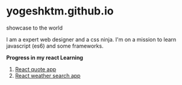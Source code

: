 # yogeshktm.github.io
showcase to the world 

I am a expert web designer and a css ninja. I'm on a mission to learn javascript (es6) and some frameworks.

**Progress in my react Learning**

 1. [React quote app](http://yogeshwaran.in/react-quote-app) 
 2. [React weather search app](http://yogeshwaran.in/weather-app-react)
